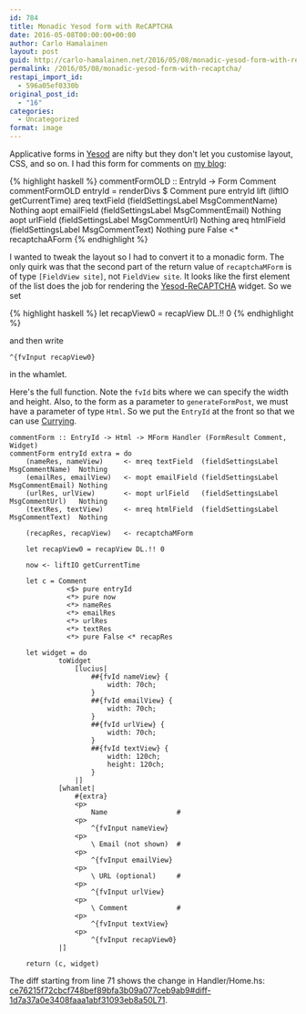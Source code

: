 ```yaml
---
id: 784
title: Monadic Yesod form with ReCAPTCHA
date: 2016-05-08T00:00:00+00:00
author: Carlo Hamalainen
layout: post
guid: http://carlo-hamalainen.net/2016/05/08/monadic-yesod-form-with-recaptcha/
permalink: /2016/05/08/monadic-yesod-form-with-recaptcha/
restapi_import_id:
  - 596a05ef0330b
original_post_id:
  - "16"
categories:
  - Uncategorized
format: image
---
```

Applicative forms in [Yesod](http://www.yesodweb.com/book/forms) are nifty but they don't let you customise layout, CSS, and so on. I had this form for comments on [my blog](https://github.com/carlohamalainen/cli-yesod-blog): 

{% highlight haskell %}
commentFormOLD :: EntryId -> Form Comment
commentFormOLD entryId = renderDivs $ Comment
     pure entryId
     lift (liftIO getCurrentTime)
     areq textField (fieldSettingsLabel MsgCommentName) Nothing
     aopt emailField (fieldSettingsLabel MsgCommentEmail) Nothing
     aopt urlField (fieldSettingsLabel MsgCommentUrl) Nothing
     areq htmlField (fieldSettingsLabel MsgCommentText) Nothing
     pure False <* recaptchaAForm
{% endhighlight %}

I wanted to tweak the layout so I had to convert it to a monadic form. The only quirk was that the second part of the return value of ``recaptchaMForm`` is of type ``[FieldView site]``, not ``FieldView site``. It looks like the first element of the list does the job for rendering the [Yesod-ReCAPTCHA](http://hackage.haskell.org/package/yesod-recaptcha-1.4/docs/Yesod-ReCAPTCHA.html) widget. So we set 

{% highlight haskell %}
let recapView0 = recapView DL.!! 0
{% endhighlight %}

and then write 

```
^{fvInput recapView0}
```  
  
in the whamlet. 
  
Here's the full function. Note the ``fvId`` bits where we can specify the width and height. Also, to the form as a parameter to ``generateFormPost``, we must have a parameter of type ``Html``. So we put the ``EntryId`` at the front so that we can use <a href="https://en.wikipedia.org/wiki/Currying">Currying</a>.
  
```
commentForm :: EntryId -> Html -> MForm Handler (FormResult Comment, Widget)
commentForm entryId extra = do
    (nameRes, nameView)     <- mreq textField  (fieldSettingsLabel MsgCommentName)  Nothing
    (emailRes, emailView)   <- mopt emailField (fieldSettingsLabel MsgCommentEmail) Nothing
    (urlRes, urlView)       <- mopt urlField   (fieldSettingsLabel MsgCommentUrl)   Nothing
    (textRes, textView)     <- mreq htmlField  (fieldSettingsLabel MsgCommentText)  Nothing

    (recapRes, recapView)   <- recaptchaMForm

    let recapView0 = recapView DL.!! 0

    now <- liftIO getCurrentTime

    let c = Comment
              <$> pure entryId
              <*> pure now
              <*> nameRes
              <*> emailRes
              <*> urlRes
              <*> textRes
              <*> pure False <* recapRes

    let widget = do
            toWidget
                [lucius|
                    ##{fvId nameView} {
                        width: 70ch;
                    }
                    ##{fvId emailView} {
                        width: 70ch;
                    }
                    ##{fvId urlView} {
                        width: 70ch;
                    }
                    ##{fvId textView} {
                        width: 120ch;
                        height: 120ch;
                    }
                |]
            [whamlet|
                #{extra}
                <p>
                    Name                 #
                <p>
                    ^{fvInput nameView}
                <p>
                    \ Email (not shown)  #
                <p>
                    ^{fvInput emailView}
                <p>
                    \ URL (optional)     #
                <p>
                    ^{fvInput urlView}
                <p>
                    \ Comment            #
                <p>
                    ^{fvInput textView}
                <p>
                    ^{fvInput recapView0}
            |]

    return (c, widget)
```

The diff starting from line 71 shows the change in Handler/Home.hs: <a href="https://github.com/carlohamalainen/cli-yesod-blog/commit/ce76215f72cbcf748bef89bfa3b09a077ceb9ab9#diff-1d7a37a0e3408faaa1abf31093eb8a50L71">ce76215f72cbcf748bef89bfa3b09a077ceb9ab9#diff-1d7a37a0e3408faaa1abf31093eb8a50L71</a>.

